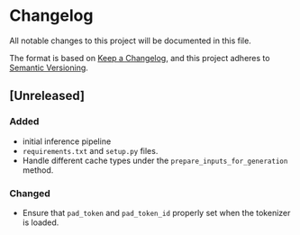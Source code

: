 # Changelog

All notable changes to this project will be documented in this file.

The format is based on [Keep a Changelog](https://keepachangelog.com/en/1.1.0/),
and this project adheres to [Semantic Versioning](https://semver.org/spec/v2.0.0.html).

## [Unreleased]

### Added

- initial inference pipeline
- `requirements.txt` and `setup.py` files.
- Handle different cache types under the `prepare_inputs_for_generation` method.

### Changed

- Ensure that `pad_token` and `pad_token_id` properly set when the tokenizer is loaded.
